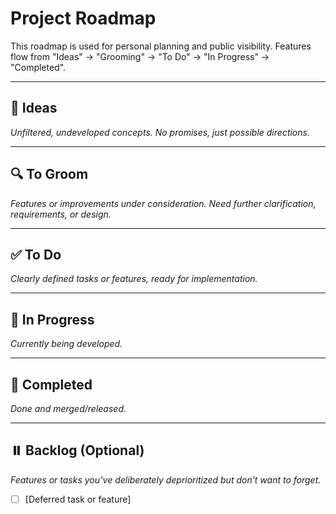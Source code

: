 # Project Roadmap

This roadmap is used for personal planning and public visibility. Features flow from "Ideas" → "Grooming" → "To Do" → "In Progress" → "Completed".

---

## 📝 Ideas

_Unfiltered, undeveloped concepts. No promises, just possible directions._

---

## 🔍 To Groom

_Features or improvements under consideration. Need further clarification, requirements, or design._

---

## ✅ To Do

_Clearly defined tasks or features, ready for implementation._

---

## 🚧 In Progress

_Currently being developed._

---

## 🎉 Completed

_Done and merged/released._

---

## ⏸️ Backlog (Optional)

_Features or tasks you’ve deliberately deprioritized but don’t want to forget._

- [ ] [Deferred task or feature]
